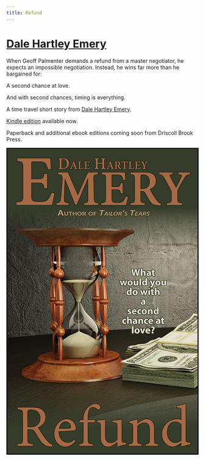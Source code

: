```yaml
---
title: Refund
---
```

# [Dale Hartley Emery](http://dalehartleyemery.com/)

When Geoff Palmenter demands a refund from a master negotiator,
he expects an impossible negotiation.
Instead,
he wins far more than he bargained for: 

A second chance at love. 

And with second chances, timing is everything. 

A time travel short story from
[Dale Hartley Emery](http://dalehartleyemery.com/).

[Kindle edition](http://www.amazon.com/gp/product/B00IZRZWGC/ref=as_li_tf_tl?ie=UTF8&amp;camp=1789&amp;creative=9325&amp;creativeASIN=B00IZRZWGC&amp;linkCode=as2&amp;tag=driscollbrookpress-20)
available now.

Paperback
and additional ebook editions
coming soon
from Driscoll Brook Press.

![Refund](refund-cover-web.jpg "Refund")
